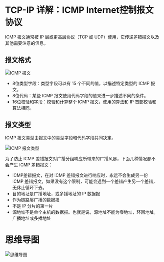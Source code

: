 # TCP-IP 详解：ICMP Internet控制报文协议

ICMP 报文通常被 IP 层或更高层协议（TCP 或 UDP）使用，它传递差错报文以及其他需要注意的信息。

## 报文格式

![ICMP 报文](https://cnymw.github.io/GolangStudy/docs/img/网络-TCP-IP详解-ICMP-报文.png)

- 8位类型字段：类型字段可以有 15 个不同的值，以描述特定类型的 ICMP 报文。 
- 8位代码：某些 ICMP 报文使用代码字段的值来进一步描述不同的条件。
- 16位校验和字段：校验和计算整个 ICMP 报文，使用的算法和 IP 首部校验和算法相同。

## 报文类型

ICMP 报文类型由报文中的类型字段和代码字段共同决定。

![ICMP 报文类型](https://cnymw.github.io/GolangStudy/docs/img/网络-TCP-IP详解-ICMP-报文类型.png)


为了防止 ICMP 差错报文对广播分组响应所带来的广播风暴，下面几种情况都不会产生 ICMP 差错报文：

- ICMP差错报文，在对 ICMP 差错报文进行响应时，永远不会生成另一份 ICMP 差错报文，如果没有这个限制，可能会遇到一个差错产生另一个差错，无休止循环下去。
- 目的地址是广播地址，或多播地址的 IP 数据报
- 作为链路层广播的数据报
- 不是 IP 分片的第一片
- 源地址不是单个主机的数据报。也就是说，源地址不能为零地址，环回地址，广播地址或多播地址

# 思维导图

![思维导图](https://cnymw.github.io/GolangStudy/docs/img/网络-TCP-IP详解-ICMP-思维导图.png)
